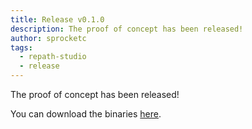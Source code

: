 ```yaml
---
title: Release v0.1.0
description: The proof of concept has been released! 
author: sprocketc
tags:
  - repath-studio
  - release
---
```


The proof of concept has been released! 

You can download the binaries [here](../../../get-studio/download/).